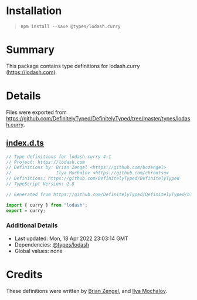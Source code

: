 # Installation
> `npm install --save @types/lodash.curry`

# Summary
This package contains type definitions for lodash.curry (https://lodash.com).

# Details
Files were exported from https://github.com/DefinitelyTyped/DefinitelyTyped/tree/master/types/lodash.curry.
## [index.d.ts](https://github.com/DefinitelyTyped/DefinitelyTyped/tree/master/types/lodash.curry/index.d.ts)
````ts
// Type definitions for lodash.curry 4.1
// Project: https://lodash.com
// Definitions by: Brian Zengel <https://github.com/bczengel>
//                 Ilya Mochalov <https://github.com/chrootsu>
// Definitions: https://github.com/DefinitelyTyped/DefinitelyTyped
// TypeScript Version: 2.8

// Generated from https://github.com/DefinitelyTyped/DefinitelyTyped/blob/master/types/lodash/scripts/generate-modules.ts

import { curry } from "lodash";
export = curry;

````

### Additional Details
 * Last updated: Mon, 18 Apr 2022 23:03:14 GMT
 * Dependencies: [@types/lodash](https://npmjs.com/package/@types/lodash)
 * Global values: none

# Credits
These definitions were written by [Brian Zengel](https://github.com/bczengel), and [Ilya Mochalov](https://github.com/chrootsu).
